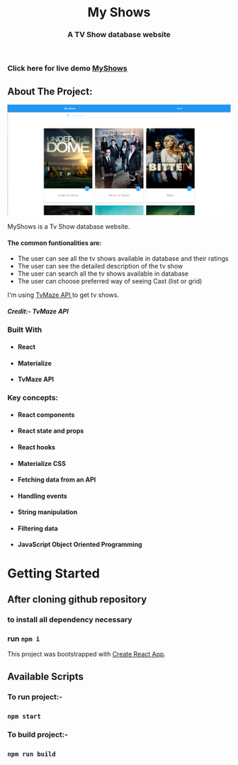 <!-- PROJECT LOGO -->
<p align="center">

  <h1 align="center">My Shows</h1>

  <h3 align="center">
   A TV Show database website
  </h3>
 <br />
 
 ### Click here for live demo   <a href="https://myshows.netlify.app">MyShows</a>

</p>

<!-- ABOUT THE PROJECT -->

## About The Project:

![Preview](./preview.png)

MyShows is a Tv Show database website.

#### The common funtionalities are:

- The user can see all the tv shows available in database and their ratings
- The user can see the detailed description of the tv show
- The user can search all the tv shows available in database
- The user can choose preferred way of seeing Cast (list or grid)

I'm using [TvMaze API ](https://www.tvmaze.com/api) to get tv shows.

##### Credit:- TvMaze API

### Built With

- #### React
- #### Materialize
- #### TvMaze API

### Key concepts:

- #### React components
- #### React state and props
- #### React hooks
- #### Materialize CSS
- #### Fetching data from an API
- #### Handling events
- #### String manipulation
- #### Filtering data
- #### JavaScript Object Oriented Programming

<!-- GETTING STARTED -->

# Getting Started

## After cloning github repository
### to install all dependency necessary
### run `npm i` 

This project was bootstrapped with [Create React App](https://github.com/facebook/create-react-app).

## Available Scripts

### To run project:-

### `npm start`

### To build project:-

### `npm run build`
